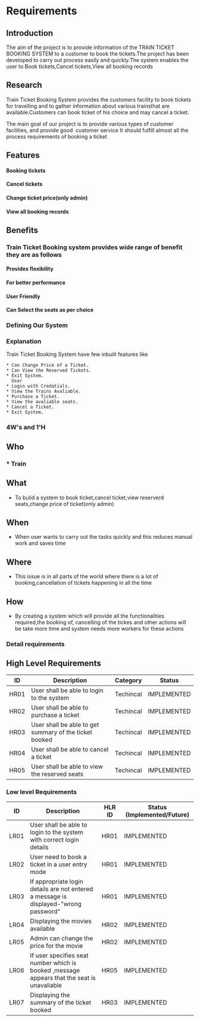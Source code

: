# Requirements
## Introduction
  The aim of the project is to provide information of the TRAIN TICKET BOOKING SYSTEM to a customer to book  the tickets.The project has been developed to carry out process easily and quickly.The system enables the user to Book tickets,Cancel tickets,View all booking records

## Research
 Train Ticket Booking System provides the customers facility to book tickets for travelling and to gather information about various trainsthat are available.Customers can book ticket of his choice and may cancel a ticket.

The main goal of our project is to provide various types of customer facilities, and provide good  customer service
   It should fulfill almost all the process requirements of booking a ticket

## Features
#### Booking tickets
#### Cancel tickets
#### Change ticket price(only admin)
#### View all booking records
## Benefits
### Train Ticket Booking system provides wide range of benefit they are as follows
#### Provides flexibility
#### For better performance
#### User Friendly
#### Can Select the seats as per choice

### Defining Our System
### Explanation
Train Ticket Booking System have few inbuilt features like
      
    * Can Change Price of a Ticket.
    * Can View the Reserved Tickets.
    * Exit System.
      User
    * Login with Credatials.
    * View the Trains Avaliable.
    * Purchase a Ticket.
    * View the avaliable seats.
    * Cancel a Ticket.
    * Exit System.

### 4W&#39;s and 1&#39;H

## Who
### * Train

## What
*   To bulid a system to book ticket,cancel ticket,view reserverd seats,change price of ticket(only admin)

## When
*   When user wants to carry out the tasks quickly and this reduces manual work and saves time

## Where
*   This issue is in all parts of the world where there is a lot of booking,cancellation of tickets happening in all the time

## How
*   By creating a system which will provide all the functionalities required,the booking of, cancelling of the tickes and other actions will be take more time and system needs more workers for these actions

### Detail requirements

## High Level Requirements 
| ID | Description | Category | Status | 
| ----- | ----- | ------- | ---------|
| HR01 | User shall be able to login to the system| Techincal | IMPLEMENTED | 
| HR02 | User shall be able to purchase a ticket | Techincal | IMPLEMENTED |
| HR03 | User shall be able to get summary of the ticket booked | Techincal | IMPLEMENTED |
| HR04 | User shall be able to cancel a ticket| Techincal | IMPLEMENTED |
| HR05 | User shall be able to view the reserved seats  | Techincal | IMPLEMENTED |

### Low level Requirements
 
| ID | Description | HLR ID | Status (Implemented/Future) |
| ------ | --------- | ------ | ----- |
|LR01|User shall be able to login to the system with correct login details|HR01|IMPLEMENTED|
|LR02|User need to book a ticket in a user entry mode|HR01|IMPLEMENTED|
|LR03| If appropriate login details are not entered a message is displayed-"wrong password" | HR01 | IMPLEMENTED |
|LR04 |Displaying the movies available  | HR02 | IMPLEMENTED |
|LR05| Admin can change the price for the movie| HR02|IMPLEMENTED|
|LR06 |If user specifies seat number which  is booked ,message appears that the seat is unavaliable  | HR05 | IMPLEMENTED |
|LR07 |Displaying the summary of the ticket booked  | HR03 |IMPLEMENTED|
<!--
Refernces Have refered google for some part of coding and information
-->
